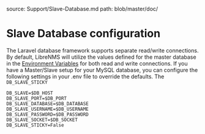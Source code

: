 source: Support/Slave-Database.md
path: blob/master/doc/

# Slave Database configuration

The Laravel database framework supports separate read/write connections.  By default, LibreNMS will utilize the values
defined for the master database in the [Environment Variables](http://docs.librenms.org/Support/Slave-Database.md) for
both read and write connections.  If you have a Master/Slave setup for your MySQL database, you can configure the
following settings in your .env file to override the defaults.  The `DB_SLAVE_STICKY`

```dotenv
DB_SLAVE=$DB_HOST
DB_SLAVE_PORT=$DB_PORT
DB_SLAVE_DATABASE=$DB_DATABASE
DB_SLAVE_USERNAME=$DB_USERNAME
DB_SLAVE_PASSWORD=$DB_PASSWORD
DB_SLAVE_SOCKET=$DB_SOCKET
DB_SLAVE_STICKY=False
```
